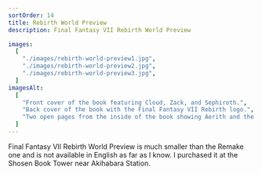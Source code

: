 ```yaml
---
sortOrder: 14
title: Rebirth World Preview
description: Final Fantasy VII Rebirth World Preview

images:
  [
    "./images/rebirth-world-preview1.jpg",
    "./images/rebirth-world-preview2.jpg",
    "./images/rebirth-world-preview3.jpg",
  ]
imagesAlt:
  [
    "Front cover of the book featuring Cloud, Zack, and Sephiroth.",
    "Back cover of the book with the Final Fantasy VII Rebirth logo.",
    "Two open pages from the inside of the book showing Aerith and the Highwind.",
  ]
---
```


Final Fantasy VII Rebirth World Preview is much smaller than the Remake one and is not available in English as far as I know. I purchased it at the Shosen Book Tower near Akihabara Station.
